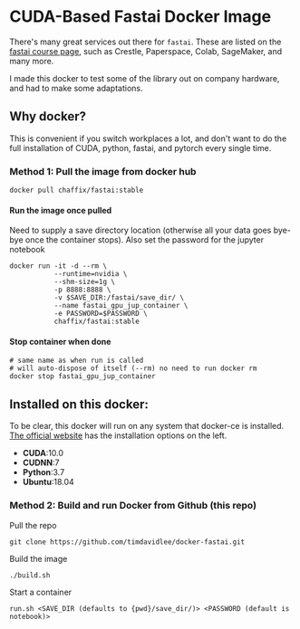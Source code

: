 # CUDA-Based Fastai Docker Image

There's many great services out there for `fastai`. These are listed on the [fastai course page](https://course.fast.ai/), such as Crestle, Paperspace, Colab, SageMaker, and many more.

I made this docker to test some of the library out on company hardware, and had to make some adaptations. 

##  Why docker?

This is convenient if you switch workplaces a lot, and don't want to do the full installation of CUDA, python, fastai, and pytorch every single time.

###  Method 1: Pull the image from docker hub

```
docker pull chaffix/fastai:stable
```

#### Run the image once pulled

Need to supply a save directory location (otherwise all your data goes bye-bye once the container stops). Also set the password for the jupyter notebook

```
docker run -it -d --rm \
           --runtime=nvidia \
           --shm-size=1g \
           -p 8888:8888 \
           -v $SAVE_DIR:/fastai/save_dir/ \
           --name fastai_gpu_jup_container \
           -e PASSWORD=$PASSWORD \
           chaffix/fastai:stable
```

#### Stop container when done

```
# same name as when run is called
# will auto-dispose of itself (--rm) no need to run docker rm
docker stop fastai_gpu_jup_container
```

## Installed on this docker:

To be clear, this docker will run on any system that docker-ce is installed. [The official website](https://docs.docker.com/) has the installation options on the left.

- **CUDA**:10.0
- **CUDNN**:7
- **Python**:3.7
- **Ubuntu**:18.04


### Method 2: Build and run Docker from Github (this repo)

Pull the repo

```
git clone https://github.com/timdavidlee/docker-fastai.git
```

Build the image

```
./build.sh
```

Start a container

```
run.sh <SAVE_DIR (defaults to {pwd}/save_dir/)> <PASSWORD (default is notebook)>
```



